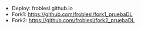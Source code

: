 - Deploy: froblesl.github.io
- Fork1: https://github.com/froblesl/fork1_pruebaDL
- Fork2: https://github.com/froblesl/fork2_pruebaDL
